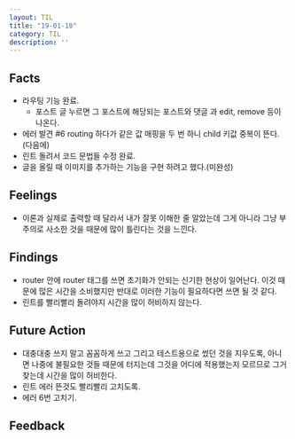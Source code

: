 ```yaml
---
layout: TIL
title: "19-01-18"
category: TIL
description: ''
---
```


## Facts

- 라우팅 기능 완료.
  - 포스트 글 누르면 그 포스트에 해당되는 포스트와 댓글 과 edit, remove 등이 나온다.
- 에러 발견 #6 routing 하다가 같은 값 매핑을 두 번 하니 child 키값 중복이 뜬다. (다음에)
- 린트 돌려서 코드 문법들 수정 완료.
- 글을 올릴 때 이미지를 추가하는 기능을 구현 하려고 했다.(미완성)

## Feelings

- 이론과 실제로 출력할 때 달라서 내가 잘못 이해한 줄 알았는데 그게 아니라 그냥 부주의로 사소한 것을 때문에 많이 틀린다는 것을 느낀다.

## Findings

- router 안에 router 태그를 쓰면 초기화가 안되는 신기한 현상이 일어난다. 이것 때문에 많은 시간을 소비했지만 반대로 이러한 기능이 필요하다면 쓰면 될 것 같다.
- 린트를 빨리빨리 돌려야지 시간을 많이 허비하지 않는다.

## Future Action

- 대충대충 쓰지 말고 꼼꼼하게 쓰고 그리고 테스트용으로 썼던 것을 지우도록, 아니면 나중에 불필요한 것들 때문에 터지는데 그것을 어디에 적용했는지 모르므로 그거 찾는데 시간을 많이 허비한다.
- 린트 에러 뜬것도 빨리빨리 고치도록.
- 에러 6번 고치기.

## Feedback

